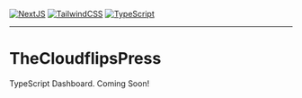 [![NextJS](https://img.shields.io/badge/NextJS-v14.2.4-black.svg?logo=next.js)](https://nextjs.org)
[![TailwindCSS](https://img.shields.io/badge/Tailwind%20CSS-v3.4.1-lightblue.svg?logo=tailwindcss)](https://nextjs.org)
[![TypeScript](https://img.shields.io/badge/TypeScript-v5-blue.svg?logo=typescript)](https://typescriptlang.org)

---

# TheCloudflipsPress
TypeScript Dashboard. Coming Soon!
